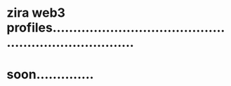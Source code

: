 # zira web3 profiles.........................................................................
# soon..............
